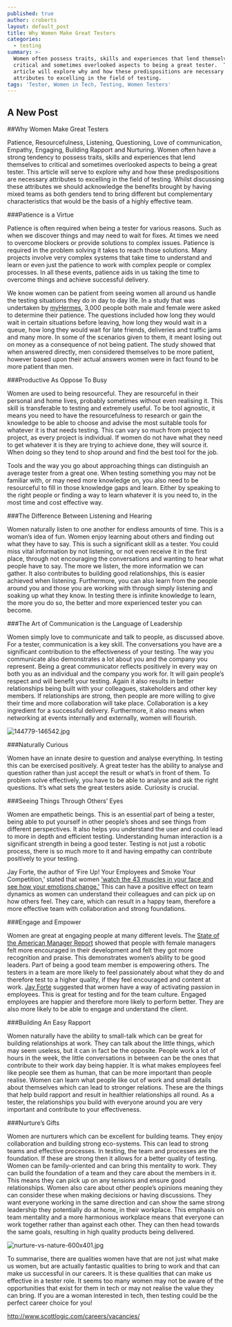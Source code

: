 ```yaml
---
published: true
author: croberts
layout: default_post
title: Why Women Make Great Testers
categories:
  - testing
summary: >-
  Women often possess traits, skills and experiences that lend themselves to
  critical and sometimes overlooked aspects to being a great tester.  This
  article will explore why and how these predispositions are necessary
  attributes to excelling in the field of testing.
tags: 'Tester, Women in Tech, Testing, Women Testers'
---
```

## A New Post

##Why Women Make Great Testers

Patience, Resourcefulness, Listening, Questioning, Love of communication, Empathy, Engaging, Building Rapport and Nurturing.  Women often have a strong tendency to possess traits, skills and experiences that lend themselves to critical and sometimes overlooked aspects to being a great tester.  This article will serve to explore why and how these predispositions are necessary attributes to excelling in the field of testing.  Whilst discussing these attributes we should acknowledge the benefits brought by having mixed teams as both genders tend to bring different but complementary characteristics that would be the basis of a highly effective team.

###Patience is a Virtue 

Patience is often required when being a tester for various reasons. Such as when we discover things and may need to wait for fixes. At times we need to overcome blockers or provide solutions to complex issues. Patience is required in the problem solving it takes to reach those solutions. Many projects involve very complex systems that take time to understand and learn or even just the patience to work with complex people or complex processes. In all these events, patience aids in us taking the time to overcome things and achieve successful delivery. 

We know women can be patient from seeing women all around us handle the testing situations they do in day to day life. In a study that was undertaken by [myHermes](https://pressreleases.responsesource.com/news/66034/women-are-more-patient-than-men-but-both-only-last/), 3,000 people both male and female were asked to determine their patience. The questions included how long they would wait in certain situations before leaving, how long they would wait in a queue, how long they would wait for late friends, deliveries and traffic jams and many more. In some of the scenarios given to them, it meant losing out on money as a consequence of not being patient. The study showed that when answered directly, men considered themselves to be more patient, however based upon their actual answers women were in fact found to be more patient than men. 

###Productive As Oppose To Busy

Women are used to being resourceful. They are resourceful in their personal and home lives, probably sometimes without even realising it. This skill is transferable to testing and extremely useful. To be tool agnostic, it means you need to have the resourcefulness to research or gain the knowledge to be able to choose and advise the most suitable tools for whatever it is that needs testing. This can vary so much from project to project, as every project is individual. If women do not have what they need to get whatever it is they are trying to achieve done, they will source it. When doing so they tend to shop around and find the best tool for the job. 

Tools and the way you go about approaching things can distinguish an average tester from a great one. When testing something you may not be familiar with, or may need more knowledge on, you also need to be resourceful to fill in those knowledge gaps and learn. Either by speaking to the right people or finding a way to learn whatever it is you need to, in the most time and cost effective way. 

###The Difference Between Listening and Hearing

Women naturally listen to one another for endless amounts of time. This is a woman’s idea of fun. Women enjoy learning about others and finding out what they have to say. This is such a significant skill as a tester. You could miss vital information by not listening, or not even receive it in the first place, through not encouraging the conversations and wanting to hear what people have to say. The more we listen, the more information we can gather. It also contributes to building good relationships, this is easier achieved when listening. Furthermore, you can also learn from the people around you and those you are working with through simply listening and soaking up what they know. In testing there is infinite knowledge to learn, the more you do so, the better and more experienced tester you can become. 

###The Art of Communication is the Language of Leadership

Women simply love to communicate and talk to people, as discussed above. For a tester, communication is a key skill. The conversations you have are a significant contribution to the effectiveness of your testing. The way you communicate also demonstrates a lot about you and the company you represent. Being a great communicator reflects positively in every way on both you as an individual and the company you work for. It will gain people’s respect and will benefit your testing. Again it also results in better relationships being built with your colleagues, stakeholders and other key members. If relationships are strong, then people are more willing to give their time and more collaboration will take place. Collaboration is a key ingredient for a successful delivery. Furthermore, it also means when networking at events internally and externally, women will flourish. 

![144779-146542.jpg]({{site.baseurl}}/croberts/assets/144779-146542.jpg)

###Naturally Curious

Women have an innate desire to question and analyse everything. In testing this can be exercised positively. A great tester has the ability to analyse and question rather than just accept the result or what’s in front of them. To problem solve effectively, you have to be able to analyse and ask the right questions. It’s what sets the great testers aside. Curiosity is crucial. 

###Seeing Things Through Others’ Eyes

Women are empathetic beings. This is an essential part of being a tester, being able to put yourself in other people’s shoes and see things from different perspectives. It also helps you understand the user and could lead to more in depth and efficient testing. Understanding human interaction is a significant strength in being a good tester. Testing is not just a robotic process, there is so much more to it and having empathy can contribute positively to your testing.

Jay Forte, the author of ‘Fire Up! Your Employees and Smoke Your Competition,’ stated that women [‘watch the 43 muscles in your face and see how your emotions change.’](http://www.nydailynews.com/life-style/better-boss-men-women-experts-females-tops-today-economy-article-1.431291) This can have a positive effect on team dynamics as women can understand their colleagues and can pick up on how others feel. They care, which can result in a happy team, therefore a more effective team with collaboration and strong foundations. 

###Engage and Empower

Women are great at engaging people at many different levels. The [State of the American Manager Report](http://www.gallup.com/services/182216/state-american-manager-report.aspx) showed that people with female managers felt more encouraged in their development and felt they got more recognition and praise. This demonstrates women’s ability to be good leaders. Part of being a good team member is empowering others. The testers in a team are more likely to feel passionately about what they do and therefore test to a higher quality, if they feel encouraged and content at work. [Jay Forte](https://pressreleases.responsesource.com/news/66034/women-are-more-patient-than-men-but-both-only-last/) suggested that women have a way of activating passion in employees. This is great for testing and for the team culture. Engaged employees are happier and therefore more likely to perform better. They are also more likely to be able to engage and understand the client. 

###Building An Easy Rapport

Women naturally have the ability to small-talk which can be great for building relationships at work. They can talk about the little things, which may seem useless, but it can in fact be the opposite. People work a lot of hours in the week, the little conversations in between can be the ones that contribute to their work day being happier. It is what makes employees feel like people see them as human, that can be more important than people realise. Women can learn what people like out of work and small details about themselves which can lead to stronger relations. These are the things that help build rapport and result in healthier relationships all round. As a tester, the relationships you build with everyone around you are very important and contribute to your effectiveness. 

###Nurture’s Gifts 

Women are nurturers which can be excellent for building teams. They enjoy collaboration and building strong eco-systems. This can lead to strong teams and effective processes. In testing, the team and processes are the foundation. If these are strong then it allows for a better quality of testing. Women can be family-oriented and can bring this mentality to work. They can build the foundation of a team and they care about the members in it. This means they can pick up on any tensions and ensure good relationships. Women also care about other people’s opinions meaning they can consider these when making decisions or having discussions. They want everyone working in the same direction and can show the same strong leadership they potentially do at home, in their workplace. This emphasis on team mentality and a more harmonious workplace means that everyone can work together rather than against each other. They can then head towards the same goals, resulting in high quality products being delivered. 

![nurture-vs-nature-600x401.jpg]({{site.baseurl}}/croberts/assets/nurture-vs-nature-600x401.jpg)

To summarise, there are qualities women have that are not just what make us women, but are actually fantastic qualities to bring to work and that can make us successful in our careers. It is these qualities that can make us effective in a tester role. It seems too many women may not be aware of the opportunities that exist for them in tech or may not realise the value they can bring. If you are a woman interested in tech, then testing could be the perfect career choice for you!  

[http://www.scottlogic.com/careers/vacancies/ ](http://www.scottlogic.com/careers/vacancies/ )
